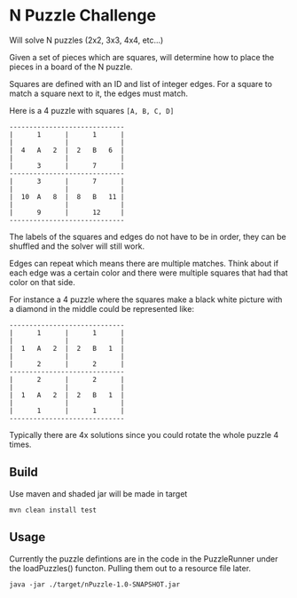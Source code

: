 # N Puzzle Challenge
Will solve N puzzles (2x2, 3x3, 4x4, etc...)

Given a set of pieces which are squares, will determine how to place the pieces in a board of the N puzzle.

Squares are defined with an ID and list of integer edges.  For a square to match a square next to it, the edges must match.

Here is a 4 puzzle with squares `[A, B, C, D]`

```
-----------------------------
|      1      |      1      |
|             |             |
|  4   A   2  |  2   B   6  |
|             |             |
|      3      |      7      |
-----------------------------
|      3      |      7      |
|             |             |
|  10  A   8  |  8   B   11 |
|             |             |
|      9      |      12     |
-----------------------------
```

The labels of the squares and edges do not have to be in order, they can be shuffled and the solver will still work.

Edges can repeat which means there are multiple matches.  Think about if each edge was a certain color and there were multiple squares that had that color on that side.  

For instance a 4 puzzle where the squares make a black white picture with a diamond in the middle could be represented like:

```
-----------------------------
|      1      |      1      |
|             |             |
|  1   A   2  |  2   B   1  |
|             |             |
|      2      |      2      |
-----------------------------
|      2      |      2      |
|             |             |
|  1   A   2  |  2   B   1  |
|             |             |
|      1      |      1      |
-----------------------------
```

Typically there are 4x solutions since you could rotate the whole puzzle 4 times.

## Build
Use maven and shaded jar will be made in target

```
mvn clean install test
```

## Usage
Currently the puzzle defintions are in the code in the PuzzleRunner under the loadPuzzles() functon.  Pulling them out to a resource file later.

```
java -jar ./target/nPuzzle-1.0-SNAPSHOT.jar
```



